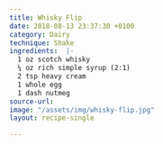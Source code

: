 ```yaml
---
title: Whisky Flip
date: 2018-08-13 23:37:30 +0100
category: Dairy
technique: Shake
ingredients:  |-
  1 oz scotch whisky
  ¼ oz rich simple syrup (2:1)
  2 tsp heavy cream
  1 whole egg
  1 dash nutmeg
source-url: 
image: "/assets/img/whisky-flip.jpg"
layout: recipe-single

---
```


